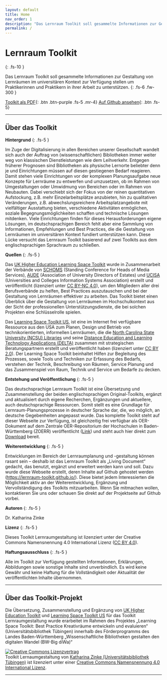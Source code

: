 ```yaml
---
layout: default
title: Home
nav_order: 1
description: "Das Lernraum Toolkit soll gesammelte Informationen zur Gestaltung von Lernräumen im universitären Kontext zur Verfügung stellen um Praktikerinnen und Praktiker in ihrer Arbeit zu unterstützen."
permalink: /
---
```


# Lernraum Toolkit
{: .fs-10 }

Das Lernraum Toolkit soll gesammelte Informationen zur Gestaltung von Lernräumen im universitären Kontext zur Verfügung stellen um Praktikerinnen und Praktikern in ihrer Arbeit zu unterstützen.
{: .fs-6 .fw-300 }

[Toolkit als PDF](docs/Toolkit_Lernraumgestaltung_%C3%9Cbersetzung_Version_2021-06.pdf){: .btn .btn-purple .fs-5 .mr-4}  [Auf Github ansehen](https://github.com/Lernraum-Toolkit/Lernraum-Toolkit.github.io){: .btn .fs-5}

---
## Über das Toolkit
**Hintergrund**
{: .fs-5 }

Im Zuge der Digitalisierung in allen Bereichen unserer Gesellschaft wandelt sich auch der Auftrag von (wissenschaftlichen) Bibliotheken immer weiter weg von klassischen Dienstleistungen wie dem Leihverkehr. Entgegen früherer Prognosen sind Bibliotheken als physische Lernorte beliebter denn je und Einrichtungen müssen auf diesen gestiegenen Bedarf reagieren. Damit stehen viele Einrichtungen vor der komplexen Planungsaufgabe neue Konzepte für Lernräume zu entwerfen und umzusetzen, ob im Rahmen von Umgestaltungen oder Umwidmung von Bereichen oder im Rahmen von Neubauten. Dabei verschiebt sich der Fokus von der reinen quantitativen Aufstockung, z.B. mehr Einzelarbeitsplätze anzubieten, hin zu qualitativen Veränderungen, z.B. abwechslungsreichere Arbeitsplatzangebote mit vielfältiger Ausstattung bieten, verschiedene Aktivitäten ermöglichen, soziale Begegnungsmöglichkeiten schaffen und technische Lösungen mitdenken. Viele Einrichtungen finden für dieses Herausforderungen eigene Lösungen, im deutschsprachigen Bereich fehlt aber eine Sammlung von Informationen, Empfehlungen und Best Practices, die die Gestaltung von Lernräumen im universitären Kontext fundiert unterstützen kann. Diese Lücke versucht das Lernraum Toolkit basierend auf zwei Toolkits aus dem englischsprachigen Sprachraum zu schließen.

**Quellen**
{: .fs-5 }

Das [UK Higher Education Learning Space Toolkit](https://www.ucisa.ac.uk/learningspace) wurde in Zusammenarbeit der Verbände von [SCHOMS](https://www.schoms.ac.uk/) (Standing Conference for Heads of Media Services), [AUDE](https://www.aude.ac.uk/) (Association of University Directors of Estates) und [UCISA](https://www.ucisa.ac.uk/) (Universities and Colleges Information Systems Association) erstellt und veröffentlicht (lizenziert unter [CC BY-NC 4.0](https://creativecommons.org/licenses/by-nc/4.0/deed.de)), um den Mitgliedern aller drei Berufsverbände zu helfen, Best Practices auszutauschen und bei der Gestaltung von Lernräumen effektiver zu arbeiten. Das Toolkit bietet einen Überblick über die Gestaltung von Lernräumen im Hochschulkontext aus der Sicht der professionellen Unterstützungsdienste, die bei solchen Projekten eine Schlüsselrolle spielen.

Das [Learning Space Toolkit US](https://learningspacetoolkit.org), ist eine im Internet frei verfügbare Ressource aus den USA zum Planen, Design und Betrieb von technikorientierten, informellen Lernräumen, die die [North Carolina State University (NCSU) Libraries](https://www.lib.ncsu.edu/) und seine [Distance Education and Learning Technology Applications (DELTA)](https://delta.ncsu.edu/) zusammen mit strategischen Beratungspartnern erstellt und veröffentlicht haben (lizenziert unter [CC BY 2.0](https://creativecommons.org/licenses/by/2.0/deed.de)). Der Learning Space Toolkit beinhaltet Hilfen zur Begleitung des Prozesses, sowie Tools und Techniken zur Erfassung des Bedarfs, verstehen der Technik, Beschreibung von Räumen, Service Planung und das Zusammenspiel von Raum, Technik und Service um Bedarfe zu decken.

**Entstehung und Veröffentlichung**
{: .fs-5 }

Das deutschsprachige Lernraum Toolkit ist eine Übersetzung und Zusammenstellung der beiden englischsprachigen Original-Toolkits, ergänzt und aktualisiert durch eigene Recherchen, Ergänzungen und aktuellere, auch deutschsprachige Ressourcen. Somit stellt es eine Grundlage für Lernraum-Planungsprozesse in deutscher Sprache dar, die, wo möglich, an deutsche Gegebenheiten angepasst wurde. Das komplette Toolkit steht auf dieser Webseite zur Verfügung, ist gleichzeitig frei verfügbar als OER-Dokument auf dem Zentrale OER-Repositorium der Hochschulen in Baden-Württemberg (ZOERR) veröffentlicht ([Link](https://www.oerbw.de/faq.html)) und steht auch hier direkt zum [Download](docs/Toolkit_Lernraumgestaltung_%C3%9Cbersetzung_Version_2021-06.pdf) bereit.

**Weiterentwicklung**
{: .fs-5 }

Entwicklungen im Bereich der Lernraumplanung und -gestaltung können rasant sein – deshalb ist das Lernraum Toolkit als „Living Document“ gedacht, das benutzt, ergänzt und erweitert werden kann und soll. Dazu wurde diese Webseite erstellt, deren Inhalte auf Github gehostet werden (https://lernraum-toolkit.github.io/). Diese bietet jedem Interessierten die Möglichkeit aktiv an der Weiterentwicklung, Ergänzung und Vervollständigung des Toolkits mitzuarbeiten.  Wenn Sie mitmachen wollen, kontaktieren Sie uns oder schauen Sie direkt auf der Projektseite auf Github vorbei.  

**Autoren**
{: .fs-5 }

Dr. Katharina Zinke

**Lizenz**
{: .fs-5 }

Dieses Toolkit Lernraumgestaltung ist lizenziert unter der Creative Commons Namensnennung 4.0 International Lizenz ([CC BY 4.0](https://creativecommons.org/licenses/by/4.0/deed.de)).

**Haftungsausschluss**
{: .fs-5 }

Alle im Toolkit zur Verfügung gestellten Informationen, Erklärungen, Abbildungen sowie sonstige Inhalte sind unverbindlich. Es wird keine Gewähr und keine Haftung für die Vollständigkeit oder Aktualität der veröffentlichten Inhalte übernommen.

---

## Über das Toolkit-Projekt

Die Übersetzung, Zusammenstellung und Ergänzung von [UK Higher Education Toolkit](https://www.ucisa.ac.uk/learningspace) und [Learning Space Toolkit US](https://learningspacetoolkit.org) für das Toolkit Lernraumgestaltung wurde erarbeitet im Rahmen des Projektes „Learning Space Toolkit: Best Practice Kreativräume entwickeln und evaluieren“ (Universitätsbibliothek Tübingen) innerhalb des Förderprogramms des Landes Baden-Württemberg „Wissenschaftliche Bibliotheken gestalten den digitalen Wandel (BW-Big diWa)“

<a rel="license"
href="http://creativecommons.org/licenses/by/4.0/"><img alt="Creative Commons Lizenzvertrag" style="border-width:0"
src="https://i.creativecommons.org/l/by/4.0/80x15.png" /></a><br /><span
xmlns:dct="http://purl.org/dc/terms/"
property="dct:title">Toolkit Lernaumgestaltung</span> von <a xmlns:cc="http://creativecommons.org/ns#"
href="https://lernraum-toolkit.github.io/"
property="cc:attributionName" rel="cc:attributionURL">Katharina Zinke (Universitätsbibliothek Tübingen)</a> ist lizenziert unter einer <a rel="license" href="http://creativecommons.org/licenses/by/4.0/">Creative Commons Namensnennung 4.0 International Lizenz</a>.



***
